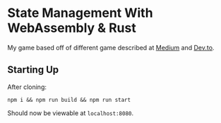# State Management With WebAssembly & Rust
My game based off of different game described at [Medium](https://seanwatters.medium.com/state-management-with-webassembly-rust-66d80432959f) and [Dev.to](https://dev.to/seanwatters/state-management-with-webassembly-rust-5a1g).

## Starting Up
After cloning:
```
npm i && npm run build && npm run start
```
Should now be viewable at `localhost:8080`.
